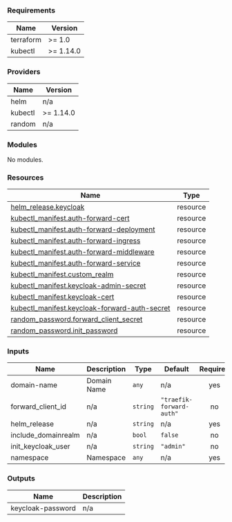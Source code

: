 <!-- BEGIN_TF_DOCS -->
### Requirements

| Name | Version |
|------|---------|
| terraform | >= 1.0 |
| kubectl | >= 1.14.0 |

### Providers

| Name | Version |
|------|---------|
| helm | n/a |
| kubectl | >= 1.14.0 |
| random | n/a |

### Modules

No modules.

### Resources

| Name | Type |
|------|------|
| [helm_release.keycloak](https://registry.terraform.io/providers/hashicorp/helm/latest/docs/resources/release) | resource |
| [kubectl_manifest.auth-forward-cert](https://registry.terraform.io/providers/gavinbunney/kubectl/latest/docs/resources/manifest) | resource |
| [kubectl_manifest.auth-forward-deployment](https://registry.terraform.io/providers/gavinbunney/kubectl/latest/docs/resources/manifest) | resource |
| [kubectl_manifest.auth-forward-ingress](https://registry.terraform.io/providers/gavinbunney/kubectl/latest/docs/resources/manifest) | resource |
| [kubectl_manifest.auth-forward-middleware](https://registry.terraform.io/providers/gavinbunney/kubectl/latest/docs/resources/manifest) | resource |
| [kubectl_manifest.auth-forward-service](https://registry.terraform.io/providers/gavinbunney/kubectl/latest/docs/resources/manifest) | resource |
| [kubectl_manifest.custom_realm](https://registry.terraform.io/providers/gavinbunney/kubectl/latest/docs/resources/manifest) | resource |
| [kubectl_manifest.keycloak-admin-secret](https://registry.terraform.io/providers/gavinbunney/kubectl/latest/docs/resources/manifest) | resource |
| [kubectl_manifest.keycloak-cert](https://registry.terraform.io/providers/gavinbunney/kubectl/latest/docs/resources/manifest) | resource |
| [kubectl_manifest.keycloak-forward-auth-secret](https://registry.terraform.io/providers/gavinbunney/kubectl/latest/docs/resources/manifest) | resource |
| [random_password.forward_client_secret](https://registry.terraform.io/providers/hashicorp/random/latest/docs/resources/password) | resource |
| [random_password.init_password](https://registry.terraform.io/providers/hashicorp/random/latest/docs/resources/password) | resource |

### Inputs

| Name | Description | Type | Default | Required |
|------|-------------|------|---------|:--------:|
| domain-name | Domain Name | `any` | n/a | yes |
| forward\_client\_id | n/a | `string` | `"traefik-forward-auth"` | no |
| helm\_release | n/a | `string` | n/a | yes |
| include\_domainrealm | n/a | `bool` | `false` | no |
| init\_keycloak\_user | n/a | `string` | `"admin"` | no |
| namespace | Namespace | `any` | n/a | yes |

### Outputs

| Name | Description |
|------|-------------|
| keycloak-password | n/a |
<!-- END_TF_DOCS -->